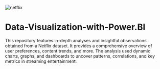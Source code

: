 ![netflix](https://github.com/lehills/Data-Visualization-with-Power.BI/assets/167980095/1eabf3e9-a89f-410d-8d4b-9ab333aac070)
# Data-Visualization-with-Power.BI
This repository features in-depth analyses and insightful observations obtained from a Netflix dataset. It provides a comprehensive overview of user preferences, content trends, and more. The analysis used dynamic charts, graphs, and dashboards to uncover patterns, correlations, and key metrics in streaming entertainment.
